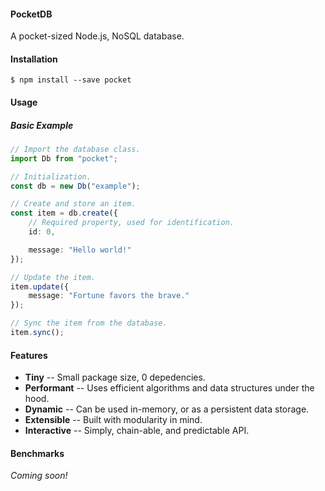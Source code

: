 #### PocketDB

A pocket-sized Node.js, NoSQL database.

#### Installation

```shell
$ npm install --save pocket
```

#### Usage

##### Basic Example
```ts
// Import the database class.
import Db from "pocket";

// Initialization.
const db = new Db("example");

// Create and store an item.
const item = db.create({
    // Required property, used for identification.
    id: 0,

    message: "Hello world!"
});

// Update the item.
item.update({
    message: "Fortune favors the brave."
});

// Sync the item from the database.
item.sync();
```

#### Features

* **Tiny** -- Small package size, 0 depedencies.
* **Performant** -- Uses efficient algorithms and data structures under the hood.
* **Dynamic** -- Can be used in-memory, or as a persistent data storage.
* **Extensible** -- Built with modularity in mind.
* **Interactive** -- Simply, chain-able, and predictable API.

#### Benchmarks

*Coming soon!*
